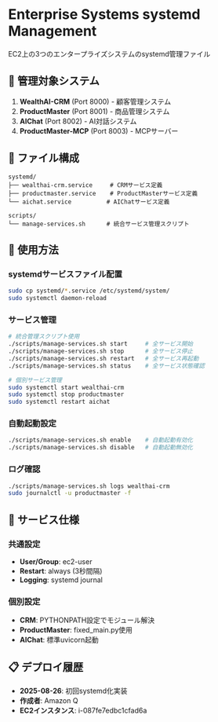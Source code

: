 # Enterprise Systems systemd Management

EC2上の3つのエンタープライズシステムのsystemd管理ファイル

## 🎯 管理対象システム

1. **WealthAI-CRM** (Port 8000) - 顧客管理システム
2. **ProductMaster** (Port 8001) - 商品管理システム  
3. **AIChat** (Port 8002) - AI対話システム
4. **ProductMaster-MCP** (Port 8003) - MCPサーバー

## 📁 ファイル構成

```
systemd/
├── wealthai-crm.service     # CRMサービス定義
├── productmaster.service    # ProductMasterサービス定義
└── aichat.service          # AIChatサービス定義

scripts/
└── manage-services.sh      # 統合サービス管理スクリプト
```

## 🚀 使用方法

### systemdサービスファイル配置
```bash
sudo cp systemd/*.service /etc/systemd/system/
sudo systemctl daemon-reload
```

### サービス管理
```bash
# 統合管理スクリプト使用
./scripts/manage-services.sh start     # 全サービス開始
./scripts/manage-services.sh stop      # 全サービス停止
./scripts/manage-services.sh restart   # 全サービス再起動
./scripts/manage-services.sh status    # 全サービス状態確認

# 個別サービス管理
sudo systemctl start wealthai-crm
sudo systemctl stop productmaster
sudo systemctl restart aichat
```

### 自動起動設定
```bash
./scripts/manage-services.sh enable    # 自動起動有効化
./scripts/manage-services.sh disable   # 自動起動無効化
```

### ログ確認
```bash
./scripts/manage-services.sh logs wealthai-crm
sudo journalctl -u productmaster -f
```

## 🔧 サービス仕様

### 共通設定
- **User/Group**: ec2-user
- **Restart**: always (3秒間隔)
- **Logging**: systemd journal

### 個別設定
- **CRM**: PYTHONPATH設定でモジュール解決
- **ProductMaster**: fixed_main.py使用
- **AIChat**: 標準uvicorn起動

## 📋 デプロイ履歴

- **2025-08-26**: 初回systemd化実装
- **作成者**: Amazon Q
- **EC2インスタンス**: i-087fe7edbc1cfad6a
